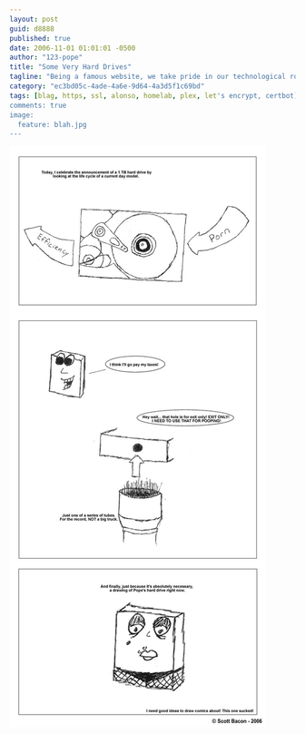 ```yaml
---
layout: post
guid: d8888
published: true
date: 2006-11-01 01:01:01 -0500
author: "123-pope"
title: "Some Very Hard Drives"
tagline: "Being a famous website, we take pride in our technological roots. In today\'s comic, we share some of our vast knowledge and experience on the subject in the hopes that we may educate some of our readers."
category: "ec3bd05c-4ade-4a6e-9d64-4a3d5f1c69bd"
tags: [blag, https, ssl, alonso, homelab, plex, let's encrypt, certbot]
comments: true
image:
  feature: blah.jpg
---
```


![](/assets/img/lol/comic34.jpg "This comic must be old. 1 TB of porn today wouldn't be able to tide me over for a week.")
